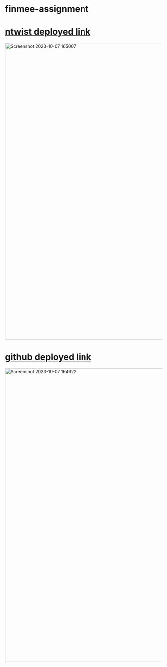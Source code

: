 # finmee-assignment
<h1><a href="https://amazing-seahorse-19a3bf.netlify.app/">ntwist deployed link</a></h1>
<img width="949" alt="Screenshot 2023-10-07 165007" src="https://github.com/santoshy1101/finmee-assignment/assets/107991675/5432891d-e8d7-407c-89bb-4a539c34d74d">
<h1><a href="https://amazing-seahorse-19a3bf.netlify.app/">github deployed link</a></h1>
<img width="940" alt="Screenshot 2023-10-07 164622" src="https://github.com/santoshy1101/finmee-assignment/assets/107991675/28107434-9d80-4c6b-bf71-9af3b1155e02">
